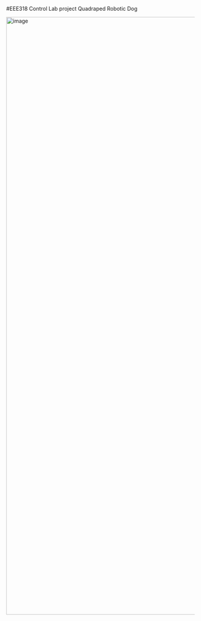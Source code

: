 #EEE318 Control Lab project
Quadraped Robotic Dog


<img width="1200" height="1600" alt="image" src="https://github.com/user-attachments/assets/9f41a356-22b0-4fd3-a0a6-9709ad1e2632" />

